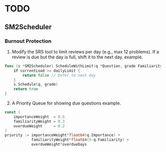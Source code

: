 # TODO

## SM2Scheduler

### Burnout Protection
1. Modify the SRS tool to limit reviews per day (e.g., max 12 problems). If a review is due but the day is full, shift it to the next day.
example.
```go
func (s *SM2Scheduler) ScheduleWithLimit(q *Question, grade Familiarity, dailyLimit int, currentLoad int) bool {
    if currentLoad >= dailyLimit {
        return false // Defer to next day
    }
    s.Schedule(q, grade)
    return true
}
```
2. A Priority Queue for showing due questions
example.
```go
const (
    importanceWeight  = 0.5
    familiarityWeight = 0.3
    overdueWeight     = 0.2
)
priority := importanceWeight*float64(q.Importance) +
			familiarityWeight*float64(5-q.Familiarity) +
			overdueWeight*overdueDays
```